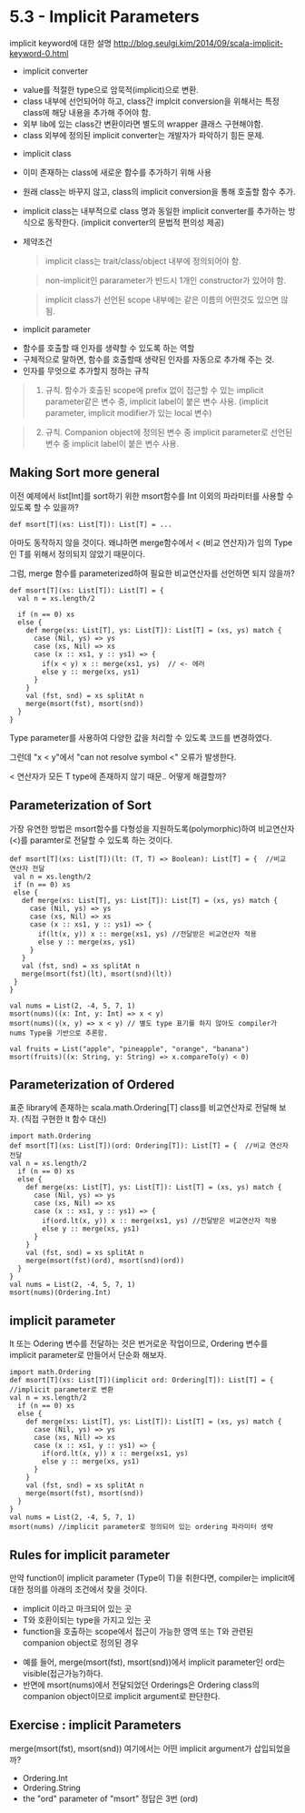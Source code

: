 # 5.3 - Implicit Parameters
implicit keyword에 대한 설명
http://blog.seulgi.kim/2014/09/scala-implicit-keyword-0.html
- implicit converter
 * value를 적절한 type으로 암묵적(implicit)으로 변환.
 * class 내부에 선언되어야 하고, class간 implcit conversion을 위해서는 특정 class에 해당 내용을 추가해 주어야 함.
 * 외부 lib에 있는 class간 변환이라면 별도의 wrapper 클래스 구현해야함.
 * class 외부에 정의된 implicit converter는 개발자가 파악하기 힘든 문제.

- implicit class
 * 이미 존재하는 class에 새로운 함수를 추가하기 위해 사용
 * 원래 class는 바꾸지 않고, class의 implicit conversion을 통해 호출할 함수 추가.
 * implicit class는 내부적으로 class 명과 동일한 implicit converter를 추가하는 방식으로 동작한다. (implicit converter의 문법적 편의성 제공)
 * 제약조건

   > implicit class는 trait/class/object 내부에 정의되어야 함.

   > non-implicit인 pararameter가 반드시 1개인 constructor가 있어야 함.

   > implicit class가 선언된 scope 내부에는 같은 이름의 어떤것도 있으면 않됨.

 - implicit parameter
  * 함수를 호출할 때 인자를 생략할 수 있도록 하는 역할
  * 구체적으로 말하면, 함수를 호출할때 생략된 인자를 자동으로 추가해 주는 것.
  * 인자를 무엇으로 추가할지 정하는 규칙

   > 1. 규칙. 함수가 호출된 scope에 prefix 없이 접근할 수 있는 implicit parameter같은 변수 중, implicit label이 붙은 변수 사용. (implicit parameter, implicit modifier가 있는 local 변수)

   > 2. 규칙. Companion object에 정의된 변수 중 implicit parameter로 선언된 변수 중 implicit label이 붙은 변수 사용.


## Making Sort more general
이전 예제에서 list[Int]를 sort하기 위한 msort함수를 Int 이외의 파라미터를 사용할 수 있도록 할 수 있을까?
```
def msort[T](xs: List[T]): List[T] = ...
```
아마도 동작하지 않을 것이다. 왜냐하면 merge함수에서 < (비교 연산자)가 임의 Type인 T를 위해서 정의되지 않았기 때문이다.

그럼, merge 함수를 parameterized하여 필요한 비교연산자를 선언하면 되지 않을까?

```
def msort[T](xs: List[T]): List[T] = {
  val n = xs.length/2

  if (n == 0) xs
  else {
    def merge(xs: List[T], ys: List[T]): List[T] = (xs, ys) match {
      case (Nil, ys) => ys
      case (xs, Nil) => xs
      case (x :: xs1, y :: ys1) => {
        if(x < y) x :: merge(xs1, ys)  // <- 에러
        else y :: merge(xs, ys1)
      }
    }
    val (fst, snd) = xs splitAt n
    merge(msort(fst), msort(snd))
  }
}
```
Type parameter를 사용하여 다양한 값을 처리할 수 있도록 코드를 변경하였다.

그런데 "x < y"에서 "can not resolve symbol <" 오류가 발생한다.

< 연산자가 모든 T type에 존재하지 않기 때문..
어떻게 해결할까?

## Parameterization of Sort
가장 유연한 방법은 msort함수를 다형성을 지원하도록(polymorphic)하여 비교연산자(<)를 paramter로 전달할 수 있도록 하는 것이다.
```
def msort[T](xs: List[T])(lt: (T, T) => Boolean): List[T] = {  //비교 연산자 전달
 val n = xs.length/2
 if (n == 0) xs
 else {
   def merge(xs: List[T], ys: List[T]): List[T] = (xs, ys) match {
     case (Nil, ys) => ys
     case (xs, Nil) => xs
     case (x :: xs1, y :: ys1) => {
       if(lt(x, y)) x :: merge(xs1, ys) //전달받은 비교연산자 적용
       else y :: merge(xs, ys1)
     }
   }
   val (fst, snd) = xs splitAt n
   merge(msort(fst)(lt), msort(snd)(lt))
 }
}

val nums = List(2, -4, 5, 7, 1)
msort(nums)((x: Int, y: Int) => x < y)
msort(nums)((x, y) => x < y) // 별도 type 표기를 하지 않아도 compiler가 nums Type을 기반으로 추론함.

val fruits = List("apple", "pineapple", "orange", "banana")
msort(fruits)((x: String, y: String) => x.compareTo(y) < 0)
```

## Parameterization of Ordered
표준 library에 존재하는 scala.math.Ordering[T] class를 비교연산자로 전달해 보자. (직접 구현한 lt 함수 대신)
```
import math.Ordering
def msort[T](xs: List[T])(ord: Ordering[T]): List[T] = {  //비교 연산자 전달
val n = xs.length/2
  if (n == 0) xs
  else {
    def merge(xs: List[T], ys: List[T]): List[T] = (xs, ys) match {
      case (Nil, ys) => ys
      case (xs, Nil) => xs
      case (x :: xs1, y :: ys1) => {
        if(ord.lt(x, y)) x :: merge(xs1, ys) //전달받은 비교연산자 적용
        else y :: merge(xs, ys1)
      }
    }
    val (fst, snd) = xs splitAt n
    merge(msort(fst)(ord), msort(snd)(ord))
  }
}
val nums = List(2, -4, 5, 7, 1)
msort(nums)(Ordering.Int)
```

## implicit parameter
lt 또는 Odering 변수를 전달하는 것은 번거로운 작업이므로,
Ordering 변수를 implicit parameter로 만들어서 단순화 해보자.
```
import math.Ordering
def msort[T](xs: List[T])(implicit ord: Ordering[T]): List[T] = {  //implicit parameter로 변환
val n = xs.length/2
  if (n == 0) xs
  else {
    def merge(xs: List[T], ys: List[T]): List[T] = (xs, ys) match {
      case (Nil, ys) => ys
      case (xs, Nil) => xs
      case (x :: xs1, y :: ys1) => {
        if(ord.lt(x, y)) x :: merge(xs1, ys)
        else y :: merge(xs, ys1)
      }
    }
    val (fst, snd) = xs splitAt n
    merge(msort(fst), msort(snd))
  }
}
val nums = List(2, -4, 5, 7, 1)
msort(nums) //implicit parameter로 정의되어 있는 ordering 파라미터 생략
```

## Rules for implicit parameter
만약 function이 implicit parameter (Type이 T)을 취한다면,
compiler는 implicit에 대한 정의를 아래의 조건에서 찾을 것이다.
- implicit 이라고 마크되어 있는 곳
- T와 호환이되는 type을 가지고 있는 곳
- function을 호출하는 scope에서 접근이 가능한 영역 또는 T와 관련된 companion object로 정의된 경우
 * 예를 들어, merge(msort(fst), msort(snd))에서 implicit parameter인 ord는 visible(접근가능?)하다.
 * 반면에 msort(nums)에서 전달되었던 Orderings은 Ordering class의 companion object이므로 implicit argument로 판단한다.

## Exercise : implicit Parameters
 merge(msort(fst), msort(snd)) 여기에서는 어떤 implicit argument가 삽입되었을까?
 - Ordering.Int
 - Ordering.String
 - the "ord" parameter of "msort"
정답은 3번 (ord)
